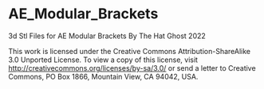 # AE_Modular_Brackets
3d Stl Files for AE Modular Brackets
By The Hat Ghost 2022


This work is licensed under the Creative Commons Attribution-ShareAlike 3.0 Unported License. To view a copy of this license, visit http://creativecommons.org/licenses/by-sa/3.0/ or send a letter to Creative Commons, PO Box 1866, Mountain View, CA 94042, USA.

